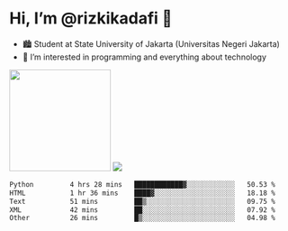 # Hi, I’m @rizkikadafi 👋
- 🏙 Student at State University of Jakarta (Universitas Negeri Jakarta)
- 👀 I’m interested in programming and everything about technology
<img height="180em" src="https://github-readme-stats.vercel.app/api?username=rizkikadafi&show_icons=true&hide_border=true&&count_private=true&include_all_commits=true" />
<img src="https://github-readme-stats.vercel.app/api/top-langs/?username=rizkikadafi&show_icons=true&hide_border=true&&count_private=true&include_all_commits=true" />

<!--START_SECTION:waka-->

```txt
Python         4 hrs 28 mins   ████████████▓░░░░░░░░░░░░   50.53 %
HTML           1 hr 36 mins    ████▓░░░░░░░░░░░░░░░░░░░░   18.18 %
Text           51 mins         ██▒░░░░░░░░░░░░░░░░░░░░░░   09.75 %
XML            42 mins         ██░░░░░░░░░░░░░░░░░░░░░░░   07.92 %
Other          26 mins         █▒░░░░░░░░░░░░░░░░░░░░░░░   04.98 %
```

<!--END_SECTION:waka-->

<!---
rizkikadafi/rizkikadafi is a ✨ special ✨ repository because its `README.md` (this file) appears on your GitHub profile.
You can click the Preview link to take a look at your changes.
--->
